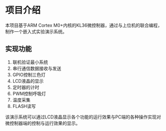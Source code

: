 ﻿# 项目介绍

本项目基于ARM Cortex M0+内核的KL36微控制器，通过与上位机的联合编程，制作一个嵌入式实验演示系统。

## 实现功能

 1. 联机验证最小系统
 2. 串行通信数据接收与发送
 3. GPIO控制三色灯
 4. LCD液晶的显示
 5. 定时器的计时
 6. PWM控制呼吸灯
 7. 温度采集
 8. FLASH读写

该演示系统可以通过LCD液晶显示各个功能的运行效果与PC端的各种操作实现对微控制器端的控制与运行效果的显示。


